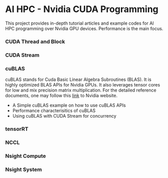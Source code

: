 # AI HPC - Nvidia CUDA Programming
This project provides in-depth tutorial articles and example codes for AI HPC programming over Nvidia GPU devices. Performance is the main focus. 

### CUDA Thread and Block

### CUDA Stream

### cuBLAS
cuBLAS stands for Cuda Basic Linear Algebra Subroutines (BLAS). It is highly optimized BLAS APIs for Nvidia GPUs. 
It also leverages tensor cores for low and mix precision matrix multiplication. 
For the detailed reference documents, one may follow this [link](https://developer.nvidia.com/cublas) to Nvidia website.

- A Simple cuBLAS example on how to use cuBLAS APIs
- Performance characterisitics of cuBLAS
- Using cuBLAS with CUDA Stream for concurrency
### tensorRT

### NCCL

### Nsight Compute

### Nsight System
